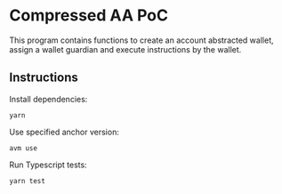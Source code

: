 # Compressed AA PoC

This program contains functions to create an account abstracted wallet, assign a wallet guardian and execute instructions by the wallet.

## Instructions

Install dependencies:

```
yarn
```

Use specified anchor version:

```
avm use
```

Run Typescript tests:

```
yarn test
```
